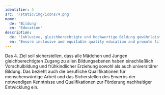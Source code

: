 ```yaml
---
identifier: 4
src: '/static/img/icons/4.png'
name:
  de: 'Bildung'
  en: 'Education'
description:
  de: 'Inklusive, gleichberechtigte und hochwertige Bildung gewährleisten und Möglichkeiten lebenslangen Lernens für alle fördern'
  en: 'Ensure inclusive and equitable quality education and promote lifelong learning opportunities for all'
---
```

Das 4. Ziel soll sicherstellen, dass alle Mädchen und Jungen gleichberechtigten Zugang zu allen 
Bildungsebenen haben einschließlich Vorschulbildung und frühkindlicher Erziehung sowohl als auch 
universitärer Bildung. Das bezieht auch die berufliche Qualifikationen für menschenwürdige Arbeit und 
das Sicherstellen des Erwerbs der notwendigen Kenntnisse und Qualifikationen zur Förderung nachhaltiger 
Entwicklung ein.
